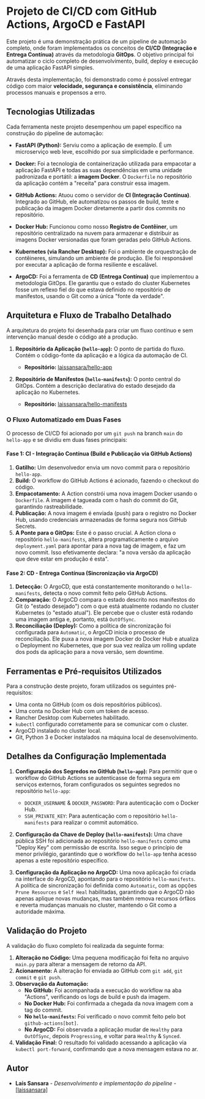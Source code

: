 # Projeto de CI/CD com GitHub Actions, ArgoCD e FastAPI

Este projeto é uma demonstração prática de um pipeline de automação completo, onde foram implementados os conceitos de **CI/CD (Integração e Entrega Contínua)** através da metodologia **GitOps**. O objetivo principal foi automatizar o ciclo completo de desenvolvimento, build, deploy e execução de uma aplicação FastAPI simples.

Através desta implementação, foi demonstrado como é possível entregar código com maior **velocidade, segurança e consistência**, eliminando processos manuais e propensos a erro. 
## Tecnologias Utilizadas

Cada ferramenta neste projeto desempenhou um papel específico na construção do pipeline de automação:

* **FastAPI (Python):** Serviu como a aplicação de exemplo. É um microserviço web leve, escolhido por sua simplicidade e performance.

* **Docker:** Foi a tecnologia de containerização utilizada para empacotar a aplicação FastAPI e todas as suas dependências em uma unidade padronizada e portátil: a **imagem Docker**. O `Dockerfile` no repositório da aplicação contém a "receita" para construir essa imagem.

* **GitHub Actions:** Atuou como o servidor de **CI (Integração Contínua)**. Integrado ao GitHub, ele automatizou os passos de build, teste e publicação da imagem Docker diretamente a partir dos commits no repositório.

* **Docker Hub:** Funcionou como nosso **Registro de Contêiner**, um repositório centralizado na nuvem para armazenar e distribuir as imagens Docker versionadas que foram geradas pelo GitHub Actions.

* **Kubernetes (via Rancher Desktop):** Foi o ambiente de orquestração de contêineres, simulando um ambiente de produção. Ele foi responsável por executar a aplicação de forma resiliente e escalável.

* **ArgoCD:** Foi a ferramenta de **CD (Entrega Contínua)** que implementou a metodologia GitOps. Ele garantiu que o estado do cluster Kubernetes fosse um reflexo fiel do que estava definido no repositório de manifestos, usando o Git como a única "fonte da verdade".

## Arquitetura e Fluxo de Trabalho Detalhado

A arquitetura do projeto foi desenhada para criar um fluxo contínuo e sem intervenção manual desde o código até a produção.

1.  **Repositório da Aplicação (`hello-app`):** O ponto de partida do fluxo. Contém o código-fonte da aplicação e a lógica da automação de CI.
    * **Repositório:** [laissansara/hello-app](https://github.com/laissansara/hello-app)

2.  **Repositório de Manifestos (`hello-manifests`):** O ponto central do GitOps. Contém a descrição declarativa do estado desejado da aplicação no Kubernetes.
    * **Repositório:** [laissansara/hello-manifests](https://github.com/laissansara/hello-manifests)

### O Fluxo Automatizado em Duas Fases

O processo de CI/CD foi acionado por um `git push` na branch `main` do `hello-app` e se dividiu em duas fases principais:

#### Fase 1: CI - Integração Contínua (Build e Publicação via GitHub Actions)

1.  **Gatilho:** Um desenvolvedor envia um novo commit para o repositório `hello-app`.
2.  **Build:** O workflow do GitHub Actions é acionado, fazendo o checkout do código.
3.  **Empacotamento:** A Action constrói uma nova imagem Docker usando o `Dockerfile`. A imagem é tagueada com o hash do commit do Git, garantindo rastreabilidade.
4.  **Publicação:** A nova imagem é enviada (push) para o registro no Docker Hub, usando credenciais armazenadas de forma segura nos GitHub Secrets.
5.  **A Ponte para o GitOps:** Este é o passo crucial. A Action clona o repositório `hello-manifests`, altera programaticamente o arquivo `deployment.yaml` para apontar para a nova tag de imagem, e faz um novo commit. Isso efetivamente declara: "a nova versão da aplicação que deve estar em produção é esta".

#### Fase 2: CD - Entrega Contínua (Sincronização via ArgoCD)

1.  **Detecção:** O ArgoCD, que está constantemente monitorando o `hello-manifests`, detecta o novo commit feito pelo GitHub Actions.
2.  **Comparação:** O ArgoCD compara o estado descrito nos manifestos do Git (o "estado desejado") com o que está atualmente rodando no cluster Kubernetes (o "estado atual"). Ele percebe que o cluster está rodando uma imagem antiga e, portanto, está `OutOfSync`.
3.  **Reconciliação (Deploy):** Como a política de sincronização foi configurada para `Automatic`, o ArgoCD inicia o processo de reconciliação. Ele puxa a nova imagem Docker do Docker Hub e atualiza o Deployment no Kubernetes, que por sua vez realiza um rolling update dos pods da aplicação para a nova versão, sem downtime.

## Ferramentas e Pré-requisitos Utilizados

Para a construção deste projeto, foram utilizados os seguintes pré-requisitos:
* Uma conta no GitHub (com os dois repositórios públicos).
* Uma conta no Docker Hub com um token de acesso.
* Rancher Desktop com Kubernetes habilitado.
* `kubectl` configurado corretamente para se comunicar com o cluster.
* ArgoCD instalado no cluster local.
* Git, Python 3 e Docker instalados na máquina local de desenvolvimento.

## Detalhes da Configuração Implementada

1.  **Configuração dos Segredos no GitHub (`hello-app`):**
    Para permitir que o workflow do GitHub Actions se autenticasse de forma segura em serviços externos, foram configurados os seguintes segredos no repositório `hello-app`:
    * `DOCKER_USERNAME` & `DOCKER_PASSWORD`: Para autenticação com o Docker Hub.
    * `SSH_PRIVATE_KEY`: Para autenticação com o repositório `hello-manifests` para realizar o commit automático.

2.  **Configuração da Chave de Deploy (`hello-manifests`):**
    Uma chave pública SSH foi adicionada ao repositório `hello-manifests` como uma "Deploy Key" com permissão de escrita. Isso segue o princípio de menor privilégio, garantindo que o workflow do `hello-app` tenha acesso apenas a este repositório específico.

3.  **Configuração da Aplicação no ArgoCD:**
    Uma nova aplicação foi criada na interface do ArgoCD, apontando para o repositório `hello-manifests`. A política de sincronização foi definida como `Automatic`, com as opções `Prune Resources` e `Self Heal` habilitadas, garantindo que o ArgoCD não apenas aplique novas mudanças, mas também remova recursos órfãos e reverta mudanças manuais no cluster, mantendo o Git como a autoridade máxima.

## Validação do Projeto

A validação do fluxo completo foi realizada da seguinte forma:

1.  **Alteração no Código:** Uma pequena modificação foi feita no arquivo `main.py` para alterar a mensagem de retorno da API.
2.  **Acionamento:** A alteração foi enviada ao GitHub com `git add`, `git commit` e `git push`.
3.  **Observação da Automação:**
    * **No GitHub:** Foi acompanhada a execução do workflow na aba "Actions", verificando os logs de build e push da imagem.
    * **No Docker Hub:** Foi confirmada a chegada da nova imagem com a tag do commit.
    * **No `hello-manifests`:** Foi verificado o novo commit feito pelo bot `github-actions[bot]`.
    * **No ArgoCD:** Foi observada a aplicação mudar de `Healthy` para `OutOfSync`, depois `Progressing`, e voltar para `Healthy` & `Synced`.
4.  **Validação Final:** O resultado foi validado acessando a aplicação via `kubectl port-forward`, confirmando que a nova mensagem estava no ar.

## Autor

* **Laís Sansara** - *Desenvolvimento e implementação do pipeline* - [[laissansara]](https://github.com/laissansara)
